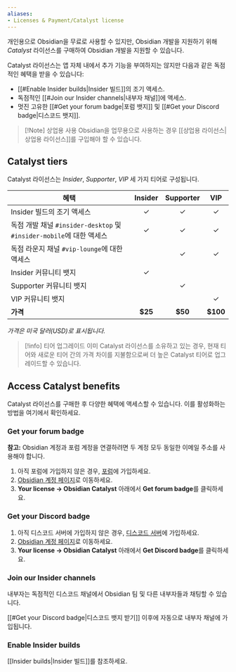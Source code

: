 ```yaml
---
aliases:
- Licenses & Payment/Catalyst license
---
```


개인용으로 Obsidian을 무료로 사용할 수 있지만, Obsidian 개발을 지원하기 위해 _Catalyst_ 라이선스를 구매하여 Obsidian 개발을 지원할 수 있습니다.

Catalyst 라이선스는 앱 자체 내에서 추가 기능을 부여하지는 않지만 다음과 같은 독점적인 혜택을 받을 수 있습니다:

- [[#Enable Insider builds|Insider 빌드]]의 조기 액세스.
- 독점적인 [[#Join our Insider channels|내부자 채널]]에 액세스.
- 멋진 고유한 [[#Get your forum badge|포럼 뱃지]] 및 [[#Get your Discord badge|디스코드 뱃지]].

> [!Note] 상업용 사용
> Obsidian을 업무용으로 사용하는 경우 [[상업용 라이선스|상업용 라이선스]]를 구입해야 할 수 있습니다.


## Catalyst tiers

Catalyst 라이선스는 _Insider_, _Supporter_, _VIP_ 세 가지 티어로 구성됩니다.

| 혜택                                                                              | Insider | Supporter |   VIP    |
|---------------------------------------------------------------------------------------|:-------:|:---------:|:--------:|
| Insider 빌드의 조기 액세스                                                        |    ✓    |     ✓     |    ✓     |
| 독점 개발 채널 `#insider-desktop` 및 `#insider-mobile`에 대한 액세스 |    ✓    |     ✓     |    ✓     |
| 독점 라운지 채널 `#vip-lounge`에 대한 액세스                                 |         |     ✓     |    ✓     |
| Insider 커뮤니티 뱃지                                                              |    ✓    |           |          |
| Supporter 커뮤니티 뱃지                                                             |         |     ✓     |          |
| VIP 커뮤니티 뱃지                                                                   |         |           |    ✓     |
| **가격**                                                                           | **$25** |  **$50**  | **$100** |

_가격은 미국 달러(USD)로 표시됩니다._

> [!info] 티어 업그레이드
> 이미 Catalyst 라이선스를 소유하고 있는 경우, 현재 티어와 새로운 티어 간의 가격 차이를 지불함으로써 더 높은 Catalyst 티어로 업그레이드할 수 있습니다.

## Access Catalyst benefits

Catalyst 라이선스를 구매한 후 다양한 혜택에 액세스할 수 있습니다. 이를 활성화하는 방법을 여기에서 확인하세요.

### Get your forum badge

**참고:** Obsidian 계정과 포럼 계정을 연결하려면 두 계정 모두 동일한 이메일 주소를 사용해야 합니다.

1. 아직 포럼에 가입하지 않은 경우, [포럼](https://forum.obsidian.md/)에 가입하세요.
2. [Obsidian 계정 페이지](https://obsidian.md/account)로 이동하세요.
3. **Your license → Obsidian Catalyst** 아래에서 **Get forum badge**를 클릭하세요.

### Get your Discord badge

1. 아직 디스코드 서버에 가입하지 않은 경우, [디스코드 서버](https://discord.gg/veuWUTm)에 가입하세요.
2. [Obsidian 계정 페이지](https://obsidian.md/account)로 이동하세요.
3. **Your license → Obsidian Catalyst** 아래에서 **Get Discord badge**를 클릭하세요.

### Join our Insider channels

내부자는 독점적인 디스코드 채널에서 Obsidian 팀 및 다른 내부자들과 채팅할 수 있습니다.

[[#Get your Discord badge|디스코드 뱃지 받기]] 이후에 자동으로 내부자 채널에 가입됩니다.

### Enable Insider builds

[[Insider builds|Insider 빌드]]를 참조하세요.
